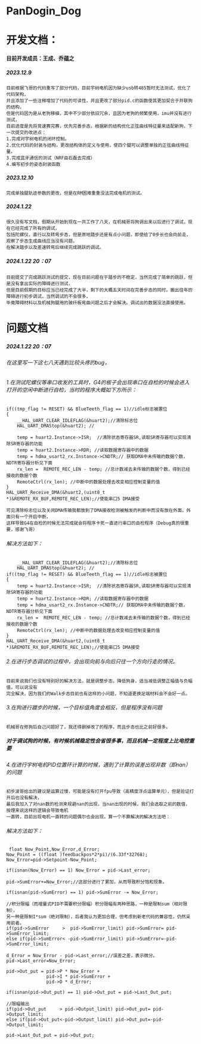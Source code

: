 # PanDogin_Dog
# 开发文档：
#### 目前开发成员：王成、乔蕴之
##### 2023.12.9
    目前根据飞哥的代码重写了部分代码，目前宇树电机因为缺少usb转485暂时无法测试，优化了代码架构，
    并且添加了一些注释增加了代码的可读性，并且更改了部分pid.c的函数使其更加契合于并联狗的结构，
    但是代码因为是从老狗移植，其中不少部分依旧冗余，且因为老狗的频繁使用，imu并没有进行测试，
    目前进度是先将竞速赛完赛，优先完善步态，根据新的结构优化正弦曲线特征量来适配新狗，下一次提交的改进点：
    1.完成对宇树电机的闭环控制。
    2.优化代码的封装与结构，更改结构体的定义与使用，使四个腿可以调整单独的正弦曲线特征量。
    3.完成蓝牙通信的测试（NRF由石磊去完成）
    4.编写初步的姿态封装函数
##### 2023.12.10
    完成单独腿轨迹参数的更改，但是在RM困难重重没法完成电机的测试。
##### 2024.1.22
    很久没有写文档，假期从开始到现在一共工作了八天，在机械哥将狗调出来以后进行了调试，现在已经完成了所有的调试，
    包括陀螺仪，直行以及转弯步态，但是原地踏步还是有点小问题，即使给了0步长也会向前走，观察了步态生成曲线应当没有问题，
    在解决踏步以及差速转弯后继续完成跳跃的调试。
##### 2024.1.22 20：07
    目前提交了完成跳跃测试的提交，现在目前问题在于踏步的不稳定，当然完成了简单的跳跃，但是没有拿出实际的障碍进行测试，
    但是目前假期的目标应当已经完成了大半，剩下的大概五天时间在完善步态的同时，搬出往年的障碍进行初步调试，当然调试的不会很多，
    毕竟障碍材料以及机械狗腿用的玻纤板弯曲问题之后才会解决。调试出的数据没法直接使用。
# 问题文档
##### 2024.1.22 20：07
###### 在这里写一下这七八天遇到比较头疼的bug，
###### 1.在测试陀螺仪等串口收发的工具时，G4的板子会出现串口在自检的时候会进入打开的空闲中断进行自检，当时的程序大概如下方所示：

    if((tmp_flag != RESET) && BlueTeeth_flag == 1)//idle标志被置位
    {
        __HAL_UART_CLEAR_IDLEFLAG(&huart2);//清除标志位
        HAL_UART_DMAStop(&huart2); //

        temp = huart2.Instance->ISR;  //清除状态寄存器SR,读取SR寄存器可以实现清除SR寄存器的功能
        temp = huart2.Instance->RDR; //读取数据寄存器中的数据
        temp = hdma_usart2_rx.Instance->CNDTR;// 获取DMA中未传输的数据个数，NDTR寄存器分析见下面
        rx_len =  REMOTE_REC_LEN - temp; //总计数减去未传输的数据个数，得到已经接收的数据个数
        RemoteCtrl(rx_len);	//中断中的数据处理去改变相应控制变量的值
    }
    HAL_UART_Receive_DMA(&huart2,(uint8_t *)&REMOTE_RX_BUF,REMOTE_REC_LEN);//使能串口5 DMA接受

    可见清除标志位以及关闭DMA传输我都放到了DMA接收检测被触发的判断中而没有放在外面，外面只有一个开启中断，
    这样导致G4在自检的时候无法完成就会将程序卡死一直进行串口的自检程序（Debug真的很重要，感谢飞哥）

###### 解决方法如下：
    
        __HAL_UART_CLEAR_IDLEFLAG(&huart2);//清除标志位
        HAL_UART_DMAStop(&huart2); //
    if((tmp_flag != RESET) && BlueTeeth_flag == 1)//idle标志被置位
    {
        temp = huart2.Instance->ISR;  //清除状态寄存器SR,读取SR寄存器可以实现清除SR寄存器的功能
        temp = huart2.Instance->RDR; //读取数据寄存器中的数据
        temp = hdma_usart2_rx.Instance->CNDTR;// 获取DMA中未传输的数据个数，NDTR寄存器分析见下面
        rx_len =  REMOTE_REC_LEN - temp; //总计数减去未传输的数据个数，得到已经接收的数据个数
        RemoteCtrl(rx_len);	//中断中的数据处理去改变相应控制变量的值
    }
    HAL_UART_Receive_DMA(&huart2,(uint8_t *)&REMOTE_RX_BUF,REMOTE_REC_LEN);//使能串口5 DMA接受
###### 2.在进行步态调试的过程中，会出现向前与向后只往一个方向行走的情况。
    目前来说我们也没有特别好的解决方法，就是调整步态，降低狗身，适当减低调整正幅值与负幅值，可以说没有
    完全解决，因为我们的Walk步态目前也有这样的小问题，不知道更换足端材料会不会好一点。
###### 3.在狗进行踱步的时候，一个目标值角度会相反，但是程序没有问题
    机械哥在修狗后自己问题好了，我还得删掉改了的程序，而且步态也比之前好很多。
##### 对于调试狗的时候，有时候机械稳定性会省很多事，而且机械一定程度上比电控重要
###### 4.在进行宇树电机PID位置环计算的时候，遇到了计算的误差出现非数（即nan）的问题
    初步波哥给出的建议是运算过慢，可能是没有打开fpu导致（高精度浮点运算单元），但是验证打开后也没有解决，
    最后我加入了对nan数的检测来规避nan的出现，当nan出现的时候，我们会选取之前的数值，按理来说这样的逻辑会导致电机
    一直转，目前出现电机一直转的问题偶尔也会出现，算一个不算解决的解决方法吧：
###### 解决方法如下：
     float Now_Point,Now_Error,d_Error;
    Now_Point = ((float )feedbackpos*2*pi)/(6.33f*32768);
    Now_Error=pid->Setpoint-Now_Point;

    if(isnan(Now_Error) == 1) Now_Error = pid->Last_error;

    pid->SumError+=Now_Error;//这部分进行了累加，从而导致积分饱和现象。

    if(isnan(pid->SumError) == 1) pid->SumError -= Now_Error;

    //积分限幅（而增量式PID不需要积分限幅）积分限幅有两种思路，一种是限制sum（相对限制），
    另一种是限制I*sum（绝对限制），后者我认为更加合理，但考虑到新老代码的兼容性，仍然采用前者。
    if(pid->SumError     >  pid->SumError_limit) pid->SumError= pid->SumError_limit;
    else if(pid->SumError< -pid->SumError_limit) pid->SumError=-pid->SumError_limit;

    d_Error = Now_Error - pid->Last_error;//误差之差，表示微分。
    pid->Last_error=Now_Error;

    pid->Out_put = pid->P * Now_Error +
                   pid->I * pid->SumError +
                   pid->D * d_Error;

    if(isnan(pid->Out_put) == 1) pid->Out_put = pid->Last_Out_put;

    //限幅输出
    if(pid->Out_put     > pid->Output_limit) pid->Out_put= pid->Output_limit;
    else if(pid->Out_put<-pid->Output_limit) pid->Out_put=-pid->Output_limit;

    pid->Last_Out_put = pid->Out_put;


    
